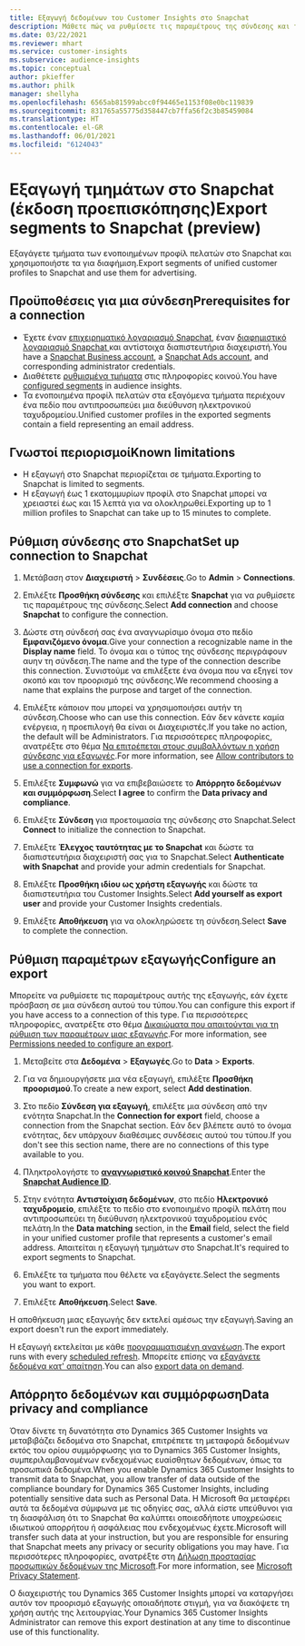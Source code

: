 ```yaml
---
title: Εξαγωγή δεδομένων του Customer Insights στο Snapchat
description: Μάθετε πώς να ρυθμίσετε τις παραμέτρους της σύνδεσης και της εξαγωγής στο Snapchat.
ms.date: 03/22/2021
ms.reviewer: mhart
ms.service: customer-insights
ms.subservice: audience-insights
ms.topic: conceptual
author: pkieffer
ms.author: philk
manager: shellyha
ms.openlocfilehash: 6565ab81599abcc0f94465e1153f08e0bc119839
ms.sourcegitcommit: 831765a55775d358447cb7ffa56f2c3b85459084
ms.translationtype: HT
ms.contentlocale: el-GR
ms.lasthandoff: 06/01/2021
ms.locfileid: "6124043"
---
```

# <a name="export-segments-to-snapchat-preview"></a><span data-ttu-id="12d4d-103">Εξαγωγή τμημάτων στο Snapchat (έκδοση προεπισκόπησης)</span><span class="sxs-lookup"><span data-stu-id="12d4d-103">Export segments to Snapchat (preview)</span></span>

<span data-ttu-id="12d4d-104">Εξαγάγετε τμήματα των ενοποιημένων προφίλ πελατών στο Snapchat και χρησιμοποιήστε τα για διαφήμιση.</span><span class="sxs-lookup"><span data-stu-id="12d4d-104">Export segments of unified customer profiles to Snapchat and use them for advertising.</span></span> 

## <a name="prerequisites-for-a-connection"></a><span data-ttu-id="12d4d-105">Προϋποθέσεις για μια σύνδεση</span><span class="sxs-lookup"><span data-stu-id="12d4d-105">Prerequisites for a connection</span></span>

-   <span data-ttu-id="12d4d-106">Έχετε έναν [επιχειρηματικό λογαριασμό Snapchat](https://business.snapchat.com/), έναν [διαφημιστικό λογαριασμό Snapchat ](https://ads.snapchat.com/) και αντίστοιχα διαπιστευτήρια διαχειριστή.</span><span class="sxs-lookup"><span data-stu-id="12d4d-106">You have a [Snapchat Business account](https://business.snapchat.com/), a [Snapchat Ads account](https://ads.snapchat.com/), and corresponding administrator credentials.</span></span>
-   <span data-ttu-id="12d4d-107">Διαθέτετε [ρυθμισμένα τμήματα](segments.md) στις πληροφορίες κοινού.</span><span class="sxs-lookup"><span data-stu-id="12d4d-107">You have [configured segments](segments.md) in audience insights.</span></span>
-   <span data-ttu-id="12d4d-108">Τα ενοποιημένα προφίλ πελατών στα εξαγόμενα τμήματα περιέχουν ένα πεδίο που αντιπροσωπεύει μια διεύθυνση ηλεκτρονικού ταχυδρομείου.</span><span class="sxs-lookup"><span data-stu-id="12d4d-108">Unified customer profiles in the exported segments contain a field representing an email address.</span></span>

## <a name="known-limitations"></a><span data-ttu-id="12d4d-109">Γνωστοί περιορισμοί</span><span class="sxs-lookup"><span data-stu-id="12d4d-109">Known limitations</span></span>

- <span data-ttu-id="12d4d-110">Η εξαγωγή στο Snapchat περιορίζεται σε τμήματα.</span><span class="sxs-lookup"><span data-stu-id="12d4d-110">Exporting to Snapchat is limited to segments.</span></span>
- <span data-ttu-id="12d4d-111">Η εξαγωγή έως 1 εκατομμυρίων προφίλ στο Snapchat μπορεί να χρειαστεί έως και 15 λεπτά για να ολοκληρωθεί.</span><span class="sxs-lookup"><span data-stu-id="12d4d-111">Exporting up to 1 million profiles to Snapchat can take up to 15 minutes to complete.</span></span> 

## <a name="set-up-connection-to-snapchat"></a><span data-ttu-id="12d4d-112">Ρύθμιση σύνδεσης στο Snapchat</span><span class="sxs-lookup"><span data-stu-id="12d4d-112">Set up connection to Snapchat</span></span>

1. <span data-ttu-id="12d4d-113">Μετάβαση στον **Διαχειριστή** > **Συνδέσεις**.</span><span class="sxs-lookup"><span data-stu-id="12d4d-113">Go to **Admin** > **Connections**.</span></span>

1. <span data-ttu-id="12d4d-114">Επιλέξτε **Προσθήκη σύνδεσης** και επιλέξτε **Snapchat** για να ρυθμίσετε τις παραμέτρους της σύνδεσης.</span><span class="sxs-lookup"><span data-stu-id="12d4d-114">Select **Add connection** and choose **Snapchat** to configure the connection.</span></span>

1. <span data-ttu-id="12d4d-115">Δώστε στη σύνδεσή σας ένα αναγνωρίσιμο όνομα στο πεδίο **Εμφανιζόμενο όνομα**.</span><span class="sxs-lookup"><span data-stu-id="12d4d-115">Give your connection a recognizable name in the **Display name** field.</span></span> <span data-ttu-id="12d4d-116">Το όνομα και ο τύπος της σύνδεσης περιγράφουν αυην τη σύνδεση.</span><span class="sxs-lookup"><span data-stu-id="12d4d-116">The name and the type of the connection describe this connection.</span></span> <span data-ttu-id="12d4d-117">Συνιστούμε να επιλέξετε ένα όνομα που να εξηγεί τον σκοπό και τον προορισμό της σύνδεσης.</span><span class="sxs-lookup"><span data-stu-id="12d4d-117">We recommend choosing a name that explains the purpose and target of the connection.</span></span>

1. <span data-ttu-id="12d4d-118">Επιλέξτε κάποιον που μπορεί να χρησιμοποιήσει αυτήν τη σύνδεση.</span><span class="sxs-lookup"><span data-stu-id="12d4d-118">Choose who can use this connection.</span></span> <span data-ttu-id="12d4d-119">Εάν δεν κάνετε καμία ενέργεια, η προεπιλογή θα είναι οι Διαχειριστές.</span><span class="sxs-lookup"><span data-stu-id="12d4d-119">If you take no action, the default will be Administrators.</span></span> <span data-ttu-id="12d4d-120">Για περισσότερες πληροφορίες, ανατρέξτε στο θέμα [Να επιτρέπεται στους συμβαλλόντων η χρήση σύνδεσης για εξαγωγές](connections.md#allow-contributors-to-use-a-connection-for-exports).</span><span class="sxs-lookup"><span data-stu-id="12d4d-120">For more information, see [Allow contributors to use a connection for exports](connections.md#allow-contributors-to-use-a-connection-for-exports).</span></span>

1. <span data-ttu-id="12d4d-121">Επιλέξτε **Συμφωνώ** για να επιβεβαιώσετε το **Απόρρητο δεδομένων και συμμόρφωση**.</span><span class="sxs-lookup"><span data-stu-id="12d4d-121">Select **I agree** to confirm the **Data privacy and compliance**.</span></span>

1. <span data-ttu-id="12d4d-122">Επιλέξτε **Σύνδεση** για προετοιμασία της σύνδεσης στο Snapchat.</span><span class="sxs-lookup"><span data-stu-id="12d4d-122">Select **Connect** to initialize the connection to Snapchat.</span></span>

1. <span data-ttu-id="12d4d-123">Επιλέξτε **Έλεγχος ταυτότητας με το Snapchat** και δώστε τα διαπιστευτήρια διαχειριστή σας για το Snapchat.</span><span class="sxs-lookup"><span data-stu-id="12d4d-123">Select **Authenticate with Snapchat** and provide your admin credentials for Snapchat.</span></span> 

1. <span data-ttu-id="12d4d-124">Επιλέξτε **Προσθήκη ιδίου ως χρήστη εξαγωγής** και δώστε τα διαπιστευτήρια του Customer Insights.</span><span class="sxs-lookup"><span data-stu-id="12d4d-124">Select **Add yourself as export user** and provide your Customer Insights credentials.</span></span>

1. <span data-ttu-id="12d4d-125">Επιλέξτε **Αποθήκευση** για να ολοκληρώσετε τη σύνδεση.</span><span class="sxs-lookup"><span data-stu-id="12d4d-125">Select **Save** to complete the connection.</span></span>

## <a name="configure-an-export"></a><span data-ttu-id="12d4d-126">Ρύθμιση παραμέτρων εξαγωγής</span><span class="sxs-lookup"><span data-stu-id="12d4d-126">Configure an export</span></span>

<span data-ttu-id="12d4d-127">Μπορείτε να ρυθμίσετε τις παραμέτρους αυτής της εξαγωγής, εάν έχετε πρόσβαση σε μια σύνδεση αυτού του τύπου.</span><span class="sxs-lookup"><span data-stu-id="12d4d-127">You can configure this export if you have access to a connection of this type.</span></span> <span data-ttu-id="12d4d-128">Για περισσότερες πληροφορίες, ανατρέξτε στο θέμα [Δικαιώματα που απαιτούνται για τη ρύθμιση των παραμέτρων μιας εξαγωγής](export-destinations.md#set-up-a-new-export).</span><span class="sxs-lookup"><span data-stu-id="12d4d-128">For more information, see [Permissions needed to configure an export](export-destinations.md#set-up-a-new-export).</span></span>

1. <span data-ttu-id="12d4d-129">Μεταβείτε στα **Δεδομένα** > **Εξαγωγές**.</span><span class="sxs-lookup"><span data-stu-id="12d4d-129">Go to **Data** > **Exports**.</span></span>

1. <span data-ttu-id="12d4d-130">Για να δημιουργήσετε μια νέα εξαγωγή, επιλέξτε **Προσθήκη προορισμού**.</span><span class="sxs-lookup"><span data-stu-id="12d4d-130">To create a new export, select **Add destination**.</span></span>

1. <span data-ttu-id="12d4d-131">Στο πεδίο **Σύνδεση για εξαγωγή**, επιλέξτε μια σύνδεση από την ενότητα Snapchat.</span><span class="sxs-lookup"><span data-stu-id="12d4d-131">In the **Connection for export** field, choose a connection from the Snapchat section.</span></span> <span data-ttu-id="12d4d-132">Εάν δεν βλέπετε αυτό το όνομα ενότητας, δεν υπάρχουν διαθέσιμες συνδέσεις αυτού του τύπου.</span><span class="sxs-lookup"><span data-stu-id="12d4d-132">If you don't see this section name, there are no connections of this type available to you.</span></span>

1. <span data-ttu-id="12d4d-133">Πληκτρολογήστε το [**αναγνωριστικό κοινού Snapchat**](https://businesshelp.snapchat.com/s/article/custom-audiences).</span><span class="sxs-lookup"><span data-stu-id="12d4d-133">Enter the [**Snapchat Audience ID**](https://businesshelp.snapchat.com/s/article/custom-audiences).</span></span>

1. <span data-ttu-id="12d4d-134">Στην ενότητα **Αντιστοίχιση δεδομένων**, στο πεδίο **Ηλεκτρονικό ταχυδρομείο**, επιλέξτε το πεδίο στο ενοποιημένο προφίλ πελάτη που αντιπροσωπεύει τη διεύθυνση ηλεκτρονικού ταχυδρομείου ενός πελάτη.</span><span class="sxs-lookup"><span data-stu-id="12d4d-134">In the **Data matching** section, in the **Email** field, select the field in your unified customer profile that represents a customer's email address.</span></span> <span data-ttu-id="12d4d-135">Απαιτείται η εξαγωγή τμημάτων στο Snapchat.</span><span class="sxs-lookup"><span data-stu-id="12d4d-135">It's required to export segments to Snapchat.</span></span>

1. <span data-ttu-id="12d4d-136">Επιλέξτε τα τμήματα που θέλετε να εξαγάγετε.</span><span class="sxs-lookup"><span data-stu-id="12d4d-136">Select the segments you want to export.</span></span> 

1. <span data-ttu-id="12d4d-137">Επιλέξτε **Αποθήκευση**.</span><span class="sxs-lookup"><span data-stu-id="12d4d-137">Select **Save**.</span></span>

<span data-ttu-id="12d4d-138">Η αποθήκευση μιας εξαγωγής δεν εκτελεί αμέσως την εξαγωγή.</span><span class="sxs-lookup"><span data-stu-id="12d4d-138">Saving an export doesn't run the export immediately.</span></span>

<span data-ttu-id="12d4d-139">Η εξαγωγή εκτελείται με κάθε [προγραμματισμένη ανανέωση](system.md#schedule-tab).</span><span class="sxs-lookup"><span data-stu-id="12d4d-139">The export runs with every [scheduled refresh](system.md#schedule-tab).</span></span> <span data-ttu-id="12d4d-140">Μπορείτε επίσης να [εξαγάγετε δεδομένα κατ' απαίτηση](export-destinations.md#run-exports-on-demand).</span><span class="sxs-lookup"><span data-stu-id="12d4d-140">You can also [export data on demand](export-destinations.md#run-exports-on-demand).</span></span> 


## <a name="data-privacy-and-compliance"></a><span data-ttu-id="12d4d-141">Απόρρητο δεδομένων και συμμόρφωση</span><span class="sxs-lookup"><span data-stu-id="12d4d-141">Data privacy and compliance</span></span>

<span data-ttu-id="12d4d-142">Όταν δίνετε τη δυνατότητα στο Dynamics 365 Customer Insights να μεταβιβάζει δεδομένα στο Snapchat, επιτρέπετε τη μεταφορά δεδομένων εκτός του ορίου συμμόρφωσης για το Dynamics 365 Customer Insights, συμπεριλαμβανομένων ενδεχομένως ευαίσθητων δεδομένων, όπως τα προσωπικά δεδομένα.</span><span class="sxs-lookup"><span data-stu-id="12d4d-142">When you enable Dynamics 365 Customer Insights to transmit data to Snapchat, you allow transfer of data outside of the compliance boundary for Dynamics 365 Customer Insights, including potentially sensitive data such as Personal Data.</span></span> <span data-ttu-id="12d4d-143">Η Microsoft θα μεταφέρει αυτά τα δεδομένα σύμφωνα με τις οδηγίες σας, αλλά είστε υπεύθυνοι για τη διασφάλιση ότι το Snapchat θα καλύπτει οποιεσδήποτε υποχρεώσεις ιδιωτικού απορρήτου ή ασφάλειας που ενδεχομένως έχετε.</span><span class="sxs-lookup"><span data-stu-id="12d4d-143">Microsoft will transfer such data at your instruction, but you are responsible for ensuring that Snapchat meets any privacy or security obligations you may have.</span></span> <span data-ttu-id="12d4d-144">Για περισσότερες πληροφορίες, ανατρέξτε στη [Δήλωση προστασίας προσωπικών δεδομένων της Microsoft](https://go.microsoft.com/fwlink/?linkid=396732).</span><span class="sxs-lookup"><span data-stu-id="12d4d-144">For more information, see [Microsoft Privacy Statement](https://go.microsoft.com/fwlink/?linkid=396732).</span></span>

<span data-ttu-id="12d4d-145">Ο διαχειριστής του Dynamics 365 Customer Insights μπορεί να καταργήσει αυτόν τον προορισμό εξαγωγής οποιαδήποτε στιγμή, για να διακόψετε τη χρήση αυτής της λειτουργίας.</span><span class="sxs-lookup"><span data-stu-id="12d4d-145">Your Dynamics 365 Customer Insights Administrator can remove this export destination at any time to discontinue use of this functionality.</span></span>
